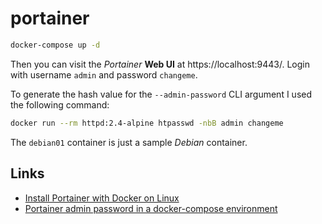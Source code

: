 # portainer

```bash
docker-compose up -d
```

Then you can visit the _Portainer_ **Web UI** at https://localhost:9443/. Login with username `admin` and password `changeme`.

To generate the hash value for the `--admin-password` CLI argument I used the following command:

```bash
docker run --rm httpd:2.4-alpine htpasswd -nbB admin changeme
```

The `debian01` container is just a sample _Debian_ container.

## Links

- [Install Portainer with Docker on Linux](https://docs.portainer.io/start/install/server/docker/linux)
- [Portainer admin password in a docker-compose environment](https://gist.github.com/deviantony/62c009b41bde5e078b1a7de9f11f5e55)
